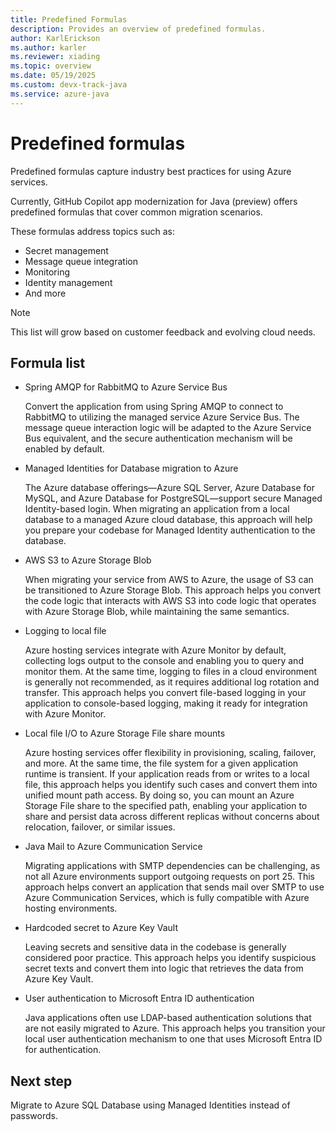 ```yaml
---
title: Predefined Formulas
description: Provides an overview of predefined formulas.
author: KarlErickson
ms.author: karler
ms.reviewer: xiading
ms.topic: overview
ms.date: 05/19/2025
ms.custom: devx-track-java
ms.service: azure-java
---
```


# Predefined formulas

Predefined formulas capture industry best practices for using Azure services.

Currently, GitHub Copilot app modernization for Java (preview) offers predefined formulas that cover common migration scenarios.

These formulas address topics such as:

- Secret management
- Message queue integration
- Monitoring
- Identity management
- And more

> [!NOTE]
> This list will grow based on customer feedback and evolving cloud needs.

## Formula list

- Spring AMQP for RabbitMQ to Azure Service Bus

  Convert the application from using Spring AMQP to connect to RabbitMQ to utilizing the managed service Azure Service Bus. The message queue interaction logic will be adapted to the Azure Service Bus equivalent, and the secure authentication mechanism will be enabled by default.

- Managed Identities for Database migration to Azure

  The Azure database offerings—Azure SQL Server, Azure Database for MySQL, and Azure Database for PostgreSQL—support secure Managed Identity-based login. When migrating an application from a local database to a managed Azure cloud database, this approach will help you prepare your codebase for Managed Identity authentication to the database.

- AWS S3 to Azure Storage Blob

  When migrating your service from AWS to Azure, the usage of S3 can be transitioned to Azure Storage Blob. This approach helps you convert the code logic that interacts with AWS S3 into code logic that operates with Azure Storage Blob, while maintaining the same semantics.

- Logging to local file

  Azure hosting services integrate with Azure Monitor by default, collecting logs output to the console and enabling you to query and monitor them. At the same time, logging to files in a cloud environment is generally not recommended, as it requires additional log rotation and transfer. This approach helps you convert file-based logging in your application to console-based logging, making it ready for integration with Azure Monitor.

- Local file I/O to Azure Storage File share mounts

  Azure hosting services offer flexibility in provisioning, scaling, failover, and more. At the same time, the file system for a given application runtime is transient. If your application reads from or writes to a local file, this approach helps you identify such cases and convert them into unified mount path access. By doing so, you can mount an Azure Storage File share to the specified path, enabling your application to share and persist data across different replicas without concerns about relocation, failover, or similar issues.

- Java Mail to Azure Communication Service

  Migrating applications with SMTP dependencies can be challenging, as not all Azure environments support outgoing requests on port 25. This approach helps convert an application that sends mail over SMTP to use Azure Communication Services, which is fully compatible with Azure hosting environments.

- Hardcoded secret to Azure Key Vault

  Leaving secrets and sensitive data in the codebase is generally considered poor practice. This approach helps you identify suspicious secret texts and convert them into logic that retrieves the data from Azure Key Vault.

- User authentication to Microsoft Entra ID authentication

  Java applications often use LDAP-based authentication solutions that are not easily migrated to Azure. This approach helps you transition your local user authentication mechanism to one that uses Microsoft Entra ID for authentication.

## Next step

Migrate to Azure SQL Database using Managed Identities instead of passwords.
